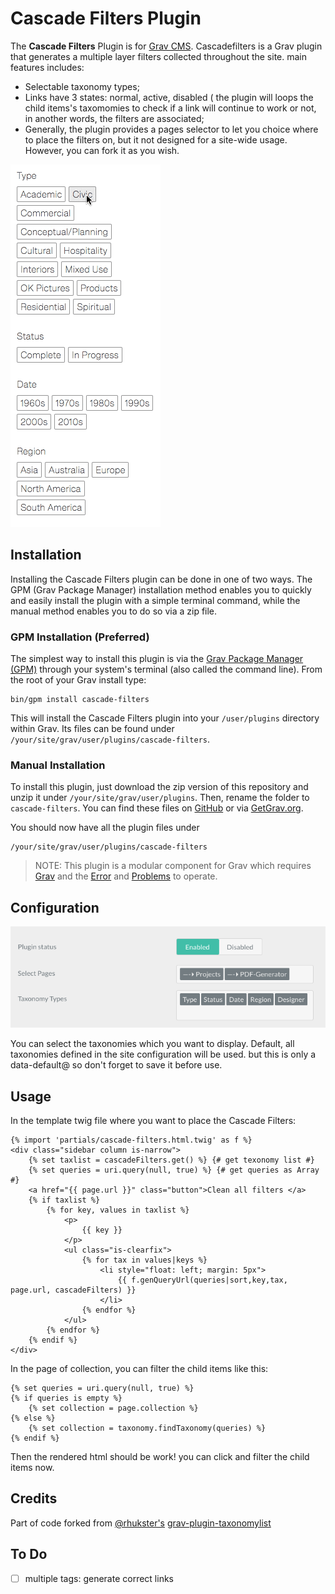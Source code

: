 # Cascade Filters Plugin

The **Cascade Filters** Plugin is for [Grav CMS](http://github.com/getgrav/grav). Cascadefilters is a Grav plugin that generates a multiple layer filters collected throughout the site. main features includes:
* Selectable taxonomy types;
* Links have 3 states: normal, active, disabled ( the plugin will loops the child items's taxomomies to check if a link will continue to work or not, in another words, the filters are associated;
* Generally, the plugin provides a pages selector to let you choice where to place the filters on, but it not designed for a site-wide usage. However, you can fork it as you wish.

![Cascade Filters](assets/screenshot.gif)

## Installation

Installing the Cascade Filters plugin can be done in one of two ways. The GPM (Grav Package Manager) installation method enables you to quickly and easily install the plugin with a simple terminal command, while the manual method enables you to do so via a zip file.

### GPM Installation (Preferred)

The simplest way to install this plugin is via the [Grav Package Manager (GPM)](http://learn.getgrav.org/advanced/grav-gpm) through your system's terminal (also called the command line).  From the root of your Grav install type:

    bin/gpm install cascade-filters

This will install the Cascade Filters plugin into your `/user/plugins` directory within Grav. Its files can be found under `/your/site/grav/user/plugins/cascade-filters`.

### Manual Installation

To install this plugin, just download the zip version of this repository and unzip it under `/your/site/grav/user/plugins`. Then, rename the folder to `cascade-filters`. You can find these files on [GitHub](https://github.com/elvis-cheng/grav-plugin-cascade-filters) or via [GetGrav.org](http://getgrav.org/downloads/plugins#extras).

You should now have all the plugin files under

    /your/site/grav/user/plugins/cascade-filters

> NOTE: This plugin is a modular component for Grav which requires [Grav](http://github.com/getgrav/grav) and the [Error](https://github.com/getgrav/grav-plugin-error) and [Problems](https://github.com/getgrav/grav-plugin-problems) to operate.

## Configuration

![Config](assets/config.png)

You can select the taxonomies which you want to display. Default, all taxonomies defined in the site configuration will be used. but this is only a data-default@ so don't forget to save it before use.

## Usage

In the template twig file where you want to place the Cascade Filters:

```twig
{% import 'partials/cascade-filters.html.twig' as f %}
<div class="sidebar column is-narrow">
	{% set taxlist = cascadeFilters.get() %} {# get texonomy list #}
	{% set queries = uri.query(null, true) %} {# get queries as Array #}
	<a href="{{ page.url }}" class="button">Clean all filters </a>
	{% if taxlist %}
		{% for key, values in taxlist %}
			<p>
				{{ key }}
			</p>
			<ul class="is-clearfix">
				{% for tax in values|keys %}
					<li style="float: left; margin: 5px">
						{{ f.genQueryUrl(queries|sort,key,tax, page.url, cascadeFilters) }}
					</li>
				{% endfor %}
			</ul>
		{% endfor %}
	{% endif %}
</div>
```
In the page of collection, you can filter the child items like this:
```twig
{% set queries = uri.query(null, true) %}
{% if queries is empty %}
    {% set collection = page.collection %}
{% else %}
    {% set collection = taxonomy.findTaxonomy(queries) %}
{% endif %}
```

Then the rendered html should be work! you can click and filter the child items now.

## Credits

Part of code forked from [@rhukster's](https://github.com/rhukster) [grav-plugin-taxonomylist](https://github.com/aptly-io/grav-plugin-taxonomylist)

## To Do

- [ ] multiple tags: generate correct links

